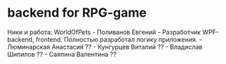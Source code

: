 # backend for RPG-game
Ники и работа: 
WorldOfPets - Поливанов Евгений - Разработчик WPF-backend, frontend. Полностью разработал логику приложения.
            - Люминарская Анастасия ??
            - Кунгурцев Виталий ??
            - Владислав Шипилов ??
            - Саяпина Валентина ??
